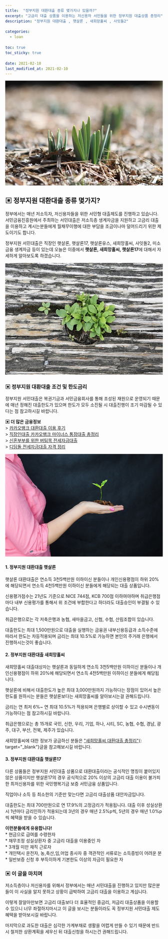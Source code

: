 ```yaml
---
title:  "정부지원 대환대출 종류 몇가지나 있을까?"
excerpt: "고금리 대출 상품을 이용하는 저신용자 서민들을 위한 정부지원 대출상품 총정리"
description: "정부지원 대환대출 , 햇살론 , 새희망홀씨 , 사잇돌2"

categories:
  - loan

toc: true
toc_sticky: true
 
date: 2021-02-10
last_modified_at: 2021-02-10
---
```

<p style="text-align: center;"><img src="/assets/images/posting_img/21-02-10/정부지원 대환대출 상품 종류.jpg" title="정부지원 대환대출 상품 종류" alt="정부지원 대환대출 상품 종류"></p>

## ▣ 정부지원 대환대출 종류 몇가지?  
정부에서는 매년 저소득자, 저신용자들을 위한 서민형 대출제도를 진행하고 있습니다. 서민금융진흥원에서 주최하는 서민대출은 저소득층 생계자금을 지원하고 고금리 대출을 이용하고 계시는분들에게 월채무이행에 대한 부담을 조금이나마 덜어드리기 위한 제도이기도 합니다.

정부지원 서민대출은 직장인 햇살론, 햇살론17, 햇살론유스, 새희망홀씨, 사잇돌2, 미소금융 생계자금 등이 있는데 오늘은 이중에서 **햇살론, 새희망홀씨, 햇살론17**에 대해서 자세하게 알아보도록 하겠습니다.

<p style="text-align: center;"><img src="/assets/images/posting_img/21-02-10/햇살론 조건 및 한도금리.jpg" title="햇살론 조건 및 한도금리" alt="햇살론 조건 및 한도금리"></p>
  
### ▣ 정부지원 대환대출 조건 및 한도금리  
정부지원 서민대출은 복권기금과 서민금융회사를 통해 조성된 재원으로 운영되기 때문에 매년 정해진 대출한도가 있으며 한도가 모두 소진될 시 대출진행이 조기 마감될 수 있다는 점 참고하시길 바랍니다.

**▣ 더 많은 금융정보**  
\> [카카오뱅크 대환대출 이용 후기](https://loan-information.github.io/loan/2/)  
\> [직장인대출 카카오뱅크 마이너스 통장대출 총정리](https://loan-information.github.io/loan/1/)  
\> [신혼부부를 위한 버팀목 전세자금대출](https://loan-information.github.io/loan/3/)  
\> [디딤돌 전세자금대출 자격 정리](https://loan-information.github.io/loan/4/)

<p style="text-align: center;"><img src="/assets/images/posting_img/21-02-10/새희망홀씨 자격조건 및 한도금리.jpg" title="새희망홀씨 자격조건 및 한도금리" alt="새희망홀씨 자격조건 및 한도금리"></p>

#### 1\. 정부지원 대환대출 햇살론  
햇살론 대환대출은 연소득 3천5백만원 이하이신 분들이나 개인신용평점이 하위 20%에 해당되면서 연소득 4천5백만원 이하이신 분들에게 해당되는 대출 상품입니다.

신용평가점수는 21년도 기준으로 NICE 744점, KCB 700점 이하여야하며 취급은행점 마다 내부 신용평가를 통해서 위 조건에 부합한다고 하더라도 대출승인이 부결될 수 있습니다.

취급은행으로는 각 저축은행과 농협, 새마을금고, 신협, 수협, 산림조합이 있습니다.

대출한도는 최대 1,500만원으로 대출을 실행하는 금융권 내부신용등급과 소득수준에 따라서 한도는 차등적용되며 금리는 최대 10.5%로 가능하면 본인의 주거래 은행에서 진행하시는것이 좋습니다.

#### 2\. 정부지원 대환대출 새희망홀씨  
새희망홀씨 대출대상자는 햇살론과 동일하게 연소득 3천5백만원 이하이신 분들이나 개인신용평점이 하위 20%에 해당되면서 연소득 4천5백만원 이하이신 분들에게 해당됩니다.

햇살론에 비해서 대출한도가 높은 최대 3,000만원까지 가능하다는 장점이 있어서 높은 한도를 원하시는 분들은 햇살론보다는 새희망홀씨를 알아보시는걸 권해드립니다.

금리는 연 최저 6%~ 연 최대 10.5%가 적용되며 은행별로 상이할 수 있고 수시변동이 가능하다는 점 참고하시길 바랍니다.

취급은행으로는 총 15개로 국민, 신한, 우리, 기업, 하나, 시티, SC, 농협, 수협, 경남, 광주, 대구, 부산, 전북, 제주가 있습니다.

새희망홀씨에 대한 정보가 궁금하신 분들은 ["새희망홀씨 대환대출 총정리"](https://loanscombine.com/새희망홀씨-대환대출-정리자격-한도금리/){: target="_blank"}글을 참고해보시길 바랍니다.

#### 3\. 정부지원 대환대출 햇살론17  
다른 상품들은 정부지원 서민대출 상품으로 대환대출이라는 공식적인 명칭이 붙어있지 않은 상품이지만 햇살론17의 경우 공식적으로 20% 이상의 고금리 대출 이용이 불가피한 최저신용자를 위한 국민행복기금 보증 서민금융 상품입니다.

직업이나 소득 등 최소한의 기준만 맞는다면 고금리 대출상품 대안자금입니다.

대출한도는 최대 700만원으로 연 17.9%의 고정금리가 적용됩니다. 대출 이후 성실상환 시 1년마다 금리인하가 적용되는데 3년의 경우 매년 2.5%p씩, 5년의 경우 매년 1.0%p씩 혜택을 받을 수 있습니다.

**이런분들에게 유용합니다!**  
\* 현금으로 급여를 수령한자  
\* 채무조정 성실상환자 중 고금리 대출을 이용중인 자  
\* 3개월 미만 재직 근로자  
\* 개인택시 운전자, 농,축산,임,어업 종사자 중 객관적인 서류로는 소득증빙이 어려운 분  
\* 일반보증 신청 후 부득이하게 기본한도 이상의 자금이 필요한 자

### ▣ 이 글을 마치며  
저소득층이나 저신용자를 위해서 정부에서는 매년 서민대출을 진행하고 있지만 많은분들이 이 사실을 알지 못하고 상황이 급박하여 고금리 대출을 이용하고 계십니다.

이렇게 잘알아만보면 고금리 대출보다 더 효율적인 중금리, 저금리 대출상품을 이용할 수 있으니 너무 좌절하지마시고 이 글을 보시는 분들이라도 꼭 정부지원 서민대출 제도 혜택을 받아보시길 바랍니다.

마지막으로 과도한 대출은 심각한 가계부채로 생활을 어렵게 만들 수 있기 때문에 반드시 철저한 상환계획을 세우신 뒤 대출신청을 하시는건 권해드립니다.